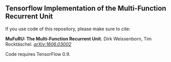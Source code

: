 ## Tensorflow Implementation of the Multi-Function Recurrent Unit

If you use code of this repository, please make sure to cite:

**MuFuRU: The Multi-Function Recurrent Unit.** Dirk Weissenborn, Tim Rocktäschel. [*arXiv:1606.03002*](http://arxiv.org/abs/1605.03661)

Code requires TensorFlow 0.9.
